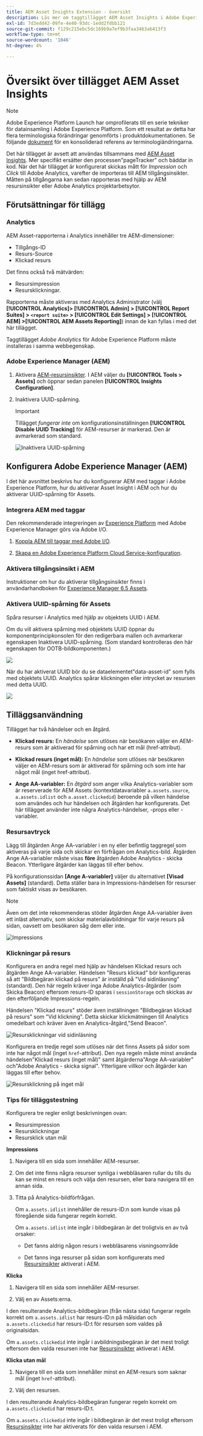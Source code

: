 ```yaml
---
title: AEM Asset Insights Extension - översikt
description: Läs mer om taggtillägget AEM Asset Insights i Adobe Experience Platform.
exl-id: 7d3edd42-09fe-4e40-93dc-1edd2fdbb121
source-git-commit: f129c215ebc5dc169b9a7ef9b3faa3463ab413f3
workflow-type: tm+mt
source-wordcount: '1046'
ht-degree: 4%

---
```


# Översikt över tillägget AEM Asset Insights

>[!NOTE]
>
>Adobe Experience Platform Launch har omprofilerats till en serie tekniker för datainsamling i Adobe Experience Platform. Som ett resultat av detta har flera terminologiska förändringar genomförts i produktdokumentationen. Se följande [dokument](../../../term-updates.md) för en konsoliderad referens av terminologiändringarna.

Det här tillägget är avsett att användas tillsammans med [AEM Asset Insights](https://experienceleague.adobe.com/docs/experience-manager-65/assets/managing/touch-ui-configuring-asset-insights.html?lang=sv-SE). Mer specifikt ersätter den processen&quot;pageTracker&quot; och bäddar in kod. När det här tillägget är konfigurerat skickas mått för *Impression* och *Click* till Adobe Analytics, varefter de importeras till AEM tillgångsinsikter. Måtten på tillgångarna kan sedan rapporteras med hjälp av AEM resursinsikter eller Adobe Analytics projektarbetsytor.

## Förutsättningar för tillägg

### Analytics 

AEM Asset-rapporterna i Analytics innehåller tre AEM-dimensioner:

* Tillgångs-ID
* Resurs-Source
* Klickad resurs

Det finns också två mätvärden:
* Resursimpression
* Resursklickningar.

Rapporterna måste aktiveras med Analytics Administrator (välj **[!UICONTROL Analytics]> [!UICONTROL Admin] > [!UICONTROL Report Suites] > `<report suite>` > [!UICONTROL Edit Settings] > [!UICONTROL AEM] >[!UICONTROL AEM Assets Reporting]**) innan de kan fyllas i med det här tillägget.

Taggtillägget *Adobe Analytics* för Adobe Experience Platform måste installeras i samma webbegenskap.

### Adobe Experience Manager (AEM)

1. Aktivera [AEM-resursinsikter](https://experienceleague.adobe.com/docs/experience-manager-65/assets/managing/touch-ui-configuring-asset-insights.html?lang=sv-SE). I AEM väljer du **[!UICONTROL Tools > Assets]** och öppnar sedan panelen **[!UICONTROL Insights Configuration]**.

1. Inaktivera UUID-spårning.

   >[!IMPORTANT]
   >
   >Tillägget *fungerar inte* om konfigurationsinställningen **[!UICONTROL Disable UUID Tracking]** för AEM-resurser är markerad. Den är avmarkerad som standard.

   ![Inaktivera UUID-spårning](images/disableassets.jpg)

## Konfigurera Adobe Experience Manager (AEM)

I det här avsnittet beskrivs hur du konfigurerar AEM med taggar i Adobe Experience Platform, hur du aktiverar Asset Insight i AEM och hur du aktiverar UUID-spårning för Assets.

### Integrera AEM med taggar

Den rekommenderade integreringen av [Experience Platform](https://experienceleague.adobe.com/docs/experience-manager-learn/sites/integrations/experience-platform-launch/overview.html?lang=sv-SE) med Adobe Experience Manager görs via Adobe I/O.

1. [Koppla AEM till taggar med Adobe I/O](https://experienceleague.adobe.com/docs/experience-manager-learn/sites/integrations/experience-platform-launch/connect-aem-launch-adobe-io.html?lang=sv-SE).

2. [Skapa en Adobe Experience Platform Cloud Service-konfiguration](https://experienceleague.adobe.com/docs/experience-manager-learn/sites/integrations/experience-platform-launch/create-launch-cloud-service.html?lang=sv-SE).

### Aktivera tillgångsinsikt i AEM

Instruktioner om hur du aktiverar tillgångsinsikter finns i användarhandboken för [Experience Manager 6.5 Assets](https://experienceleague.adobe.com/docs/experience-manager-65/assets/managing/touch-ui-configuring-asset-insights.html?lang=sv-SE).

### Aktivera UUID-spårning för Assets

Spåra resurser i Analytics med hjälp av objektets UUID i AEM.

Om du vill aktivera spårning med objektets UUID öppnar du komponentprincipkonsolen för den redigerbara mallen och avmarkerar egenskapen Inaktivera UUID-spårning. (Som standard kontrolleras den här egenskapen för OOTB-bildkomponenten.)

![](images/uuid.png)

När du har aktiverat UUID bör du se dataelementet&quot;data-asset-id&quot; som fylls med objektets UUID. Analytics spårar klickningen eller intrycket av resursen med detta UUID.

![](images/uuid-code.png)

## Tilläggsanvändning

Tillägget har två händelser och en åtgärd.

* **Klickad resurs:** En _händelse_ som utlöses när besökaren väljer en AEM-resurs som är aktiverad för spårning och har ett mål (href-attribut).

* **Klickad resurs (inget mål):** En _händelse_ som utlöses när besökaren väljer en AEM-resurs som är aktiverad för spårning och som inte har något mål (inget href-attribut).

* **Ange AA-variabler:** En _åtgärd_ som anger vilka Analytics-variabler som är reserverade för AEM Assets (kontextdatavariabler `a.assets.source`, `a.assets.idlist` och `a.asset.clickedid`) beroende på vilken händelse som användes och hur händelsen och åtgärden har konfigurerats. Det här tillägget använder inte några Analytics-händelser, -props eller -variabler.

### Resursavtryck

Lägg till åtgärden Ange AA-variabler i en ny eller befintlig taggregel som aktiveras på varje sida och skickar en förfrågan om Analytics-bild. Åtgärden Ange AA-variabler måste visas **före** åtgärden Adobe Analytics - skicka Beacon. Ytterligare åtgärder kan läggas till efter behov.

På konfigurationssidan **[Ange A-variabler]** väljer du alternativet **[Visad Assets]** (standard). Detta ställer bara in Impressions-händelsen för resurser som faktiskt visas av besökaren.

>[!NOTE]
>
>Även om det inte rekommenderas stöder åtgärden Ange AA-variabler även ett inläst alternativ, som skickar materialavbildningar för varje resurs på sidan, oavsett om besökaren såg dem eller inte.

![Impressions](images/sendImpressions.jpg)


### Klickningar på resurs

Konfigurera en andra regel med hjälp av händelsen Klickad resurs och åtgärden Ange AA-variabler. Händelsen &quot;Resurs klickad&quot; bör konfigureras så att &quot;Bildbegäran klickad på resurs&quot; är inställd på &quot;Vid sidinläsning&quot; (standard). Den här regeln kräver inga Adobe Analytics-åtgärder (som Skicka Beacon) eftersom resurs-ID sparas i `sessionStorage` och skickas av den efterföljande Impressions-regeln.

Händelsen &quot;Klickad resurs&quot; stöder även inställningen &quot;Bildbegäran klickad på resurs&quot; som &quot;Vid klickning&quot;. Detta skickar klickmätningen till Analytics omedelbart och kräver även en Analytics-åtgärd,&quot;Send Beacon&quot;.

![Resursklickningar vid sidinläsning](images/sendClickOnPageload.jpg)

Konfigurera en tredje regel som utlöses när det finns Assets på sidor som inte har något mål (inget `href`-attribut). Den nya regeln måste minst använda händelsen&quot;Klickad resurs (inget mål)&quot; samt åtgärderna&quot;Ange AA-variabler&quot; och&quot;Adobe Analytics - skicka signal&quot;. Ytterligare villkor och åtgärder kan läggas till efter behov.

![Resursklickning på inget mål](images/sendClickOnClickNoDestination.jpg)

### Tips för tilläggstestning

Konfigurera tre regler enligt beskrivningen ovan:

* Resursimpression
* Resursklickningar
* Resursklick utan mål

**Impressions**

1. Navigera till en sida som innehåller AEM-resurser.

1. Om det inte finns några resurser synliga i webbläsaren rullar du tills du kan se minst en resurs och välja den resursen, eller bara navigera till en annan sida.

1. Titta på Analytics-bildförfrågan.

   Om `a.assets.idlist` innehåller de resurs-ID:n som kunde visas på föregående sida fungerar regeln korrekt.

   Om `a.assets.idlist` inte ingår i bildbegäran är det troligtvis en av två orsaker:

   * Det fanns aldrig någon resurs i webbläsarens visningsområde

   * Det fanns inga resurser på sidan som konfigurerats med [Resursinsikter](https://experienceleague.adobe.com/docs/experience-manager-65/assets/managing/touch-ui-configuring-asset-insights.html?lang=sv-SE) aktiverat i AEM.

**Klicka**

1. Navigera till en sida som innehåller AEM-resurser.

1. Välj en av Assets:erna.

I den resulterande Analytics-bildbegäran (från nästa sida) fungerar regeln korrekt om `a.assets.idlist` har resurs-ID:n på målsidan och `a.assets.clickedid` har resurs-ID:t för resursen som valdes på originalsidan.

Om `a.assets.clickedid` inte ingår i avbildningsbegäran är det mest troligt eftersom den valda resursen inte har [Resursinsikter](https://experienceleague.adobe.com/docs/experience-manager-65/assets/managing/touch-ui-configuring-asset-insights.html?lang=sv-SE) aktiverat i AEM.

**Klicka utan mål**

1. Navigera till en sida som innehåller minst en AEM-resurs som saknar mål (inget `href`-attribut).

1. Välj den resursen.

I den resulterande Analytics-bildbegäran fungerar regeln korrekt om `a.assets.clickedid` har resurs-ID:t.

Om `a.assets.clickedid` inte ingår i bildbegäran är det mest troligt eftersom [Resursinsikter](https://experienceleague.adobe.com/docs/experience-manager-65/assets/managing/touch-ui-configuring-asset-insights.html?lang=sv-SE) inte har aktiverats för den valda resursen i AEM.
